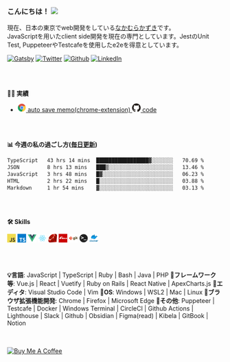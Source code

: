 ### こんにちは！ <img src="https://media.giphy.com/media/hvRJCLFzcasrR4ia7z/giphy.gif" width="25px">

現在、日本の東京でweb開発をしている<a href="https://kajirikajiri.github.io/profile/">なかむらかずき</a>です。<br>
JavaScriptを用いたclient side開発を現在の専門としています。JestのUnit Test, PuppeteerやTestcafeを使用したe2eを得意としています。

<p>
  <a href="https://kajirikajiri.netlify.app/"><img alt="Gatsby" src="https://img.shields.io/badge/techblog-%2312100E.svg?&style=for-the-badge&logo=gatsby&logoColor=white" /></a>
  <a href="https://twitter.com/kajirikajiri"><img alt="Twitter" src="https://img.shields.io/badge/twitter-%231DA1F2.svg?&style=for-the-badge&logo=twitter&logoColor=white" /></a>
  <a href="https://kajirikajiri.github.io/profile/"><img alt="Github" src="https://img.shields.io/badge/Profile-%2312100E.svg?&style=for-the-badge&logo=Github&logoColor=white" /></a>
  <a href="https://www.linkedin.com/in/kajirikajiri"><img alt="LinkedIn" src="https://img.shields.io/badge/linkedin-%230077B5.svg?&style=for-the-badge&logo=linkedin&logoColor=white" /></a>
</p>


<br/>
<br/>


**🧑‍💻 実績**

- <a href="https://chrome.google.com/webstore/detail/auto-save-memo/akcmagofffmjcmckjlognegldcgajcpl"><code><img height="20" src="https://raw.githubusercontent.com/github/explore/80688e429a7d4ef2fca1e82350fe8e3517d3494d/topics/chrome-extension/chrome-extension.png"></code> auto save memo(chrome-extension)</a><a href="https://github.com/kajirikajiri/chrome-extension-memo"> 
<code><img height="20" src="https://raw.githubusercontent.com/github/explore/80688e429a7d4ef2fca1e82350fe8e3517d3494d/topics/github-api/github-api.png"></code> code</a>


<br/>
<br/>


**📊 今週の私の過ごし方(<a href="https://github.com/kajirikajiri/kajirikajiri/commits/master">毎日更新</a>)**
<!--START_SECTION:waka-->
```text
TypeScript   43 hrs 14 mins  █████████████████▓░░░░░░░   70.69 % 
JSON         8 hrs 13 mins   ███▒░░░░░░░░░░░░░░░░░░░░░   13.46 % 
JavaScript   3 hrs 48 mins   █▓░░░░░░░░░░░░░░░░░░░░░░░   06.23 % 
HTML         2 hrs 22 mins   █░░░░░░░░░░░░░░░░░░░░░░░░   03.88 % 
Markdown     1 hr 54 mins    ▓░░░░░░░░░░░░░░░░░░░░░░░░   03.13 % 
```
<!--END_SECTION:waka-->


<br/>
<br/>


**🛠 Skills**

<code><img height="20" src="https://raw.githubusercontent.com/github/explore/80688e429a7d4ef2fca1e82350fe8e3517d3494d/topics/javascript/javascript.png"></code>
<code><img height="20" src="https://raw.githubusercontent.com/github/explore/80688e429a7d4ef2fca1e82350fe8e3517d3494d/topics/typescript/typescript.png"></code>
<code><img height="20" src="https://raw.githubusercontent.com/github/explore/80688e429a7d4ef2fca1e82350fe8e3517d3494d/topics/vue/vue.png"></code>
<code><img height="20" src="https://raw.githubusercontent.com/github/explore/80688e429a7d4ef2fca1e82350fe8e3517d3494d/topics/react/react.png"></code>
<code><img height="20" src="https://raw.githubusercontent.com/github/explore/80688e429a7d4ef2fca1e82350fe8e3517d3494d/topics/ruby/ruby.png"></code>
<code><img height="20" src="https://raw.githubusercontent.com/github/explore/80688e429a7d4ef2fca1e82350fe8e3517d3494d/topics/rails/rails.png"></code>
<code><img height="20" src="https://raw.githubusercontent.com/github/explore/80688e429a7d4ef2fca1e82350fe8e3517d3494d/topics/git/git.png"></code>
<code><img height="20" src="https://raw.githubusercontent.com/github/explore/80688e429a7d4ef2fca1e82350fe8e3517d3494d/topics/terminal/terminal.png"></code>
<code><img height="20" src="https://raw.githubusercontent.com/github/explore/80688e429a7d4ef2fca1e82350fe8e3517d3494d/topics/docker/docker.png"></code>


<br/>
<br/>


**💡言語**: JavaScript | TypeScript | Ruby | Bash | Java | PHP
**🧪フレームワーク等**: Vue.js | React | Vuetify | Ruby on Rails | React Native | ApexCharts.js
**📐エディタ**: Visual Studio Code | Vim
**📌OS**: Windows | WSL2 | Mac | Linux
**🧰ブラウザ拡張機能開発**: Chrome | Firefox | Microsoft Edge
**🔋その他**: Puppeteer | Testcafe | Docker | Windows Terminal | CircleCI | Github Actions | Lighthouse | Slack | Github | Obsidian | Figma(read) | Kibela | GitBook | Notion


<br/>
<br/>


<a href="https://www.buymeacoffee.com/mehvjeo" style="height:30px;width:109px;">
  <img src="https://cdn.buymeacoffee.com/buttons/v2/default-yellow.png" alt="Buy Me A Coffee" style="height: 30px !important;width: 109px !important;" height="30" width="109">
</a>

